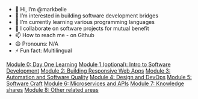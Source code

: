 - 👋 Hi, I’m @markbelie
- 👀 I’m interested in building software development bridges
- 🌱 I’m currently learning various programming languages
- 💞️ I collaborate on software projects for mutual benefit
- 📫 How to reach me - on Github
- 😄 Pronouns: N/A
- ⚡ Fun fact: Multilingual
<!---
markbelie/markbelie is a ✨ special ✨ repository because its `README.md` (this file) appears on your GitHub profile.
You can click the Preview link to take a look at your changes.
--->
[Module 0: Day One Learning](./DayOneLearning)
[Module 1 (optional): Intro to Software Development](./Module1)
[Module 2: Building Responsive Web Apps](./Module2)
[Module 3: Automation and Software Quality](./Module3)
[Module 4: Design and DevOps](./Module4)
[Module 5: Software Craft](./Module5)
[Module 6: Microservices and APIs](./Module6) 
[Module 7: Knowledge shares](./Module7)
[Module 8: Other related areas](./Module8)
